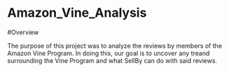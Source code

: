 # Amazon_Vine_Analysis

#Overview

The purpose of this project was to analyze the reviews by members of the Amazon Vine Program. In doing this, our goal is to uncover any treand surrounding the Vine Program and what SellBy can do with said reviews.


